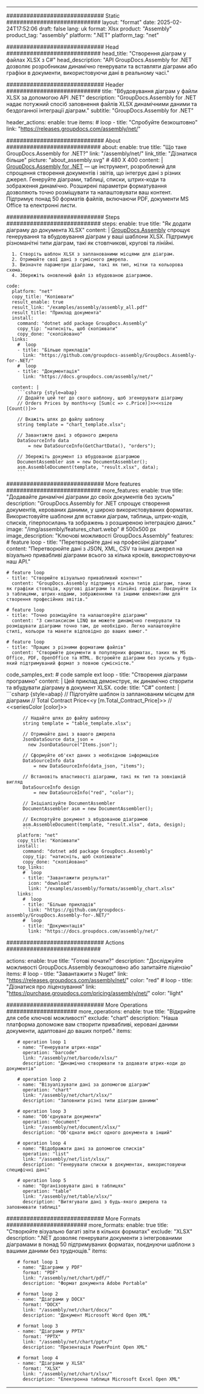 



---
############################# Static ############################
layout: "format"
date:  2025-02-24T17:52:06
draft: false
lang: uk
format: Xlsx
product: "Assembly"
product_tag: "assembly"
platform: ".NET"
platform_tag: "net"

############################# Head ############################
head_title: "Створення діаграм у файлах XLSX з C#"
head_description: "API GroupDocs.Assembly for .NET дозволяє розробникам динамічно генерувати та вставляти діаграми або графіки в документи, використовуючи дані в реальному часі."

############################# Header ############################
title: "Вбудовування діаграм у файли XLSX за допомогою API .NET" 
description: "GroupDocs.Assembly for .NET надає потужний спосіб заповнення файлів XLSX динамічними даними та бездоганної інтеграції діаграм."
subtitle: "GroupDocs.Assembly for .NET" 

header_actions:
  enable: true
  items:
    #  loop
    - title: "Спробуйте безкоштовно"
      link: "https://releases.groupdocs.com/assembly/net/"
      
############################# About ############################
about:
    enable: true
    title: "Що таке GroupDocs.Assembly for .NET?"
    link: "/assembly/net/"
    link_title: "Дізнатися більше"
    picture: "about_assembly.svg" # 480 X 400
    content: |
       [GroupDocs.Assembly for .NET](/assembly/net/) — це інструмент, розроблений для спрощення створення документів і звітів, що інтегрує дані з різних джерел. Генеруйте діаграми, таблиці, списки, штрих-коди та зображення динамічно. Розширені параметри форматування дозволяють точно розміщувати та налаштовувати ваш контент. Підтримує понад 50 форматів файлів, включаючи PDF, документи MS Office та електронні листи.

############################# Steps ############################
steps:
    enable: true
    title: "Як додати діаграму до документа XLSX"
    content: |
      [GroupDocs.Assembly](/assembly/net/) спрощує генерування та вбудовування діаграм у ваші шаблони XLSX. Підтримує різноманітні типи діаграм, такі як стовпчикові, кругові та лінійні.
      
      1. Створіть шаблон XLSX з запланованими місцями для діаграм.
      2. Отримайте свої дані з сумісного джерела.
      3. Визначте параметри діаграми, такі як тип, мітки та кольорова схема.
      4. Збережіть оновлений файл із вбудованою діаграмою.
   
    code:
      platform: "net"
      copy_title: "Копіювати"
      result_enable: true
      result_link: "/examples/assembly/assembly_all.pdf"
      result_title: "Приклад документа"
      install:
        command: "dotnet add package GroupDocs.Assembly"
        copy_tip: "натисніть, щоб скопіювати"
        copy_done: "скопійовано"
      links:
        #  loop
        - title: "Більше прикладів"
          link: "https://github.com/groupdocs-assembly/GroupDocs.Assembly-for-.NET/"
        #  loop
        - title: "Документація"
          link: "https://docs.groupdocs.com/assembly/net/"
          
      content: |
        ```csharp {style=abap}
        // Додайте цей тег до свого шаблону, щоб згенерувати діаграму
        // Orders Prices by months<<y [Sum(c => c.Price)]>><<size [Count()]>>

        // Вкажіть шлях до файлу шаблону
        string template = "chart_template.xlsx";

        // Завантажте дані з обраного джерела
        DataSourceInfo data 
            = new DataSourceInfo(GetChartData(), "orders");

        // Збережіть документ із вбудованою діаграмою
        DocumentAssembler asm = new DocumentAssembler();
        asm.AssembleDocument(template, "result.xlsx", data);
        ```            

############################# More features ############################
more_features:
  enable: true
  title: "Додавайте динамічні діаграми до своїх документів без зусиль"
  description: "GroupDocs.Assembly for .NET спрощує створення документів, керованих даними, у широко використовуваних форматах. Використовуйте шаблони для вставки діаграм, таблиць, штрих-кодів, списків, гіперпосилань та зображень з розширеною інтеграцією даних."
  image: "/img/assembly/features_chart.webp" # 500x500 px
  image_description: "Ключові можливості GroupDocs.Assembly"
  features:
    # feature loop
    - title: "Перетворюйте дані на професійні діаграми"
      content: "Перетворюйте дані з JSON, XML, CSV та інших джерел на візуально привабливі діаграми всього за кілька кроків, використовуючи наш API."

    # feature loop
    - title: "Створюйте візуально привабливий контент"
      content: "GroupDocs.Assembly підтримує кілька типів діаграм, таких як графіки стовпців, кругові діаграми та лінійні графіки. Поєднуйте їх з таблицями, штрих-кодами, зображеннями та іншими елементами для створення професійних звітів."

    # feature loop
    - title: "Точно розміщуйте та налаштовуйте діаграми"
      content: "З синтаксисом LINQ ви можете динамічно генерувати та розміщувати діаграми точно там, де необхідно. Легко налаштовуйте стилі, кольори та макети відповідно до ваших вимог."

    # feature loop
    - title: "Працює з різними форматами файлів"
      content: "Створюйте документи в популярних форматах, таких як MS Office, PDF, OpenOffice та HTML. Встроюйте діаграми без зусиль у будь-який підтримуваний формат з повною сумісністю."
      
  code_samples_ext:
    # code sample ext loop
    - title: "Створення діаграми програмно"
      content: |
        Цей приклад демонструє, як динамічно створити та вбудувати діаграму в документ XLSX.
      code:
        title: "C#"
        content: |
          ```csharp {style=abap}
          // Підготуйте шаблон із запланованим місцем для діаграми
          // Total Contract Price<<y [m.Total_Contract_Price]>>
          // <<seriesColor [color]>>

          // Надайте шлях до файлу шаблону
          string template = "table_template.xlsx";

          // Отримайте дані з вашого джерела
          JsonDataSource data_json = 
            new JsonDataSource("Items.json");

          // Сформуйте об'єкт даних з необхідною інформацією
          DataSourceInfo data 
              = new DataSourceInfo(data_json, "items");

          // Встановіть властивості діаграми, такі як тип та зовнішній вигляд
          DataSourceInfo design 
              = new DataSourceInfo("red", "color");

          // Ініціалізуйте DocumentAssembler
          DocumentAssembler asm = new DocumentAssembler();

          // Експортуйте документ з вбудованою діаграмою
          asm.AssembleDocument(template, "result.xlsx", data, design);
          ```
        platform: "net"
        copy_title: "Копіювати"
        install:
          command: "dotnet add package GroupDocs.Assembly"
          copy_tip: "натисніть, щоб скопіювати"
          copy_done: "скопійовано"
        top_links:
          #  loop
          - title: "Завантажити результат"
            icon: "download"
            link: "/examples/assembly/formats/assembly_chart.xlsx"
        links:
          #  loop
          - title: "Більше прикладів"
            link: "https://github.com/groupdocs-assembly/GroupDocs.Assembly-for-.NET/"
          #  loop
          - title: "Документація"
            link: "https://docs.groupdocs.com/assembly/net/"
            

            


############################# Actions ############################

actions:
  enable: true
  title: "Готові почати?"
  description: "Досліджуйте можливості GroupDocs.Assembly безкоштовно або запитайте ліцензію"
  items:
    #  loop
    - title: "Завантажити з Nuget"
      link: "https://releases.groupdocs.com/assembly/net/"
      color: "red"
        #  loop
    - title: "Дізнатися про ліцензування"
      link: "https://purchase.groupdocs.com/pricing/assembly/net/"
      color: "light"


############################# More Operations #####################
more_operations:
    enable: true
    title: "Відкрийте для себе ключові можливості"
    exclude: "chart"
    description: "Наша платформа допоможе вам створити привабливі, керовані даними документи, адаптовані до ваших потреб."
    items: 
          
        # operation loop 1
        - name: "Генерувати штрих-коди"
          operation: "barcode"
          link: "/assembly/net/barcode/xlsx/"
          description: "Динамічно створювати та додавати штрих-коди до документів"

        # operation loop 2
        - name: "Візуалізувати дані за допомогою діаграм"
          operation: "chart"
          link: "/assembly/net/chart/xlsx/"
          description: "Заповнити різні типи діаграм даними"

        # operation loop 3
        - name: "Об'єднувати документи"
          operation: "document"
          link: "/assembly/net/document/xlsx/"
          description: "Об'єднати вміст одного документа в інший"

        # operation loop 4
        - name: "Відображати дані за допомогою списків"
          operation: "list"
          link: "/assembly/net/list/xlsx/"
          description: "Генерувати списки в документах, використовуючи специфічні дані"

        # operation loop 5
        - name: "Організовувати дані в таблицях"
          operation: "table"
          link: "/assembly/net/table/xlsx/"
          description: "Витягувати дані з будь-якого джерела та заповнювати таблиці"
         
          
############################# More Formats ########################
more_formats:
    enable: true
    title: "Створюйте візуально багаті звіти в кількох форматах"
    exclude: "XLSX"
    description: ".NET дозволяє генерувати документи з інтегрованими діаграмами в понад 50 підтримуваних форматах, поєднуючи шаблони з вашими даними без труднощів."
    items: 
          
        # format loop 1
        - name: "Діаграми у PDF"
          format: "PDF"
          link: "/assembly/net/chart/pdf/"
          description: "Формат документа Adobe Portable"
          
        # format loop 2
        - name: "Діаграми у DOCX"
          format: "DOCX"
          link: "/assembly/net/chart/docx/"
          description: "Документ Microsoft Word Open XML"
          
        # format loop 3
        - name: "Діаграми у PPTX"
          format: "PPTX"
          link: "/assembly/net/chart/pptx/"
          description: "Презентація PowerPoint Open XML"
          
        # format loop 4
        - name: "Діаграми у XLSX"
          format: "XLSX"
          link: "/assembly/net/chart/xlsx/"
          description: "Електронна таблиця Microsoft Excel Open XML"


          

---